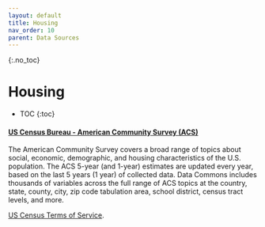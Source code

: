 ```yaml
---
layout: default
title: Housing
nav_order: 10
parent: Data Sources
---
```


{:.no_toc}
# Housing

* TOC
{:toc}

#### [US Census Bureau - American Community Survey (ACS)](https://www.census.gov/programs-surveys/acs)
The American Community Survey covers a broad range of topics about social, economic, demographic, and housing characteristics of the U.S. population. The ACS 5-year (and 1-year) estimates are updated every year, based on the last 5 years (1 year) of collected data. Data Commons includes thousands of variables across the full range of ACS topics at the country, state, county, city, zip code tabulation area, school district, census tract levels, and more.

[US Census Terms of Service](https://www.census.gov/data/developers/about/terms-of-service.html).
